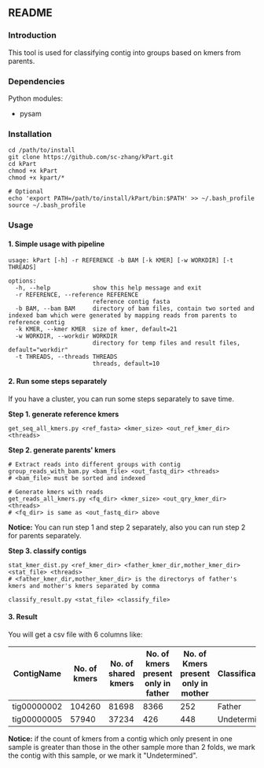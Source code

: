 ## README

### Introduction

This tool is used for classifying contig into groups based on kmers from parents.

### Dependencies

Python modules:

- pysam

### Installation

``` shell
cd /path/to/install
git clone https://github.com/sc-zhang/kPart.git
cd kPart
chmod +x kPart
chmod +x kpart/*

# Optional
echo 'export PATH=/path/to/install/kPart/bin:$PATH' >> ~/.bash_profile
source ~/.bash_profile
```

### Usage

#### 1. Simple usage with pipeline

```shell
usage: kPart [-h] -r REFERENCE -b BAM [-k KMER] [-w WORKDIR] [-t THREADS]

options:
  -h, --help            show this help message and exit
  -r REFERENCE, --reference REFERENCE
                        reference contig fasta
  -b BAM, --bam BAM     directory of bam files, contain two sorted and indexed bam which were generated by mapping reads from parents to reference contig
  -k KMER, --kmer KMER  size of kmer, default=21
  -w WORKDIR, --workdir WORKDIR
                        directory for temp files and result files, default="workdir"
  -t THREADS, --threads THREADS
                        threads, default=10
```

#### 2. Run some steps separately

If you have a cluster, you can run some steps separately to save time.

**Step 1. generate reference kmers**

```shell
get_seq_all_kmers.py <ref_fasta> <kmer_size> <out_ref_kmer_dir> <threads>
```

**Step 2. generate parents' kmers**

```shell
# Extract reads into different groups with contig
group_reads_with_bam.py <bam_file> <out_fastq_dir> <threads>
# <bam_file> must be sorted and indexed

# Generate kmers with reads
get_reads_all_kmers.py <fq_dir> <kmer_size> <out_qry_kmer_dir> <threads>
# <fq_dir> is same as <out_fastq_dir> above
```

**Notice:** You can run step 1 and step 2 separately, also you can run step 2 for parents separately.

**Step 3. classify contigs**

```shell
stat_kmer_dist.py <ref_kmer_dir> <father_kmer_dir,mother_kmer_dir> <stat_file> <threads>
# <father_kmer_dir,mother_kmer_dir> is the directorys of father's kmers and mother's kmers separated by comma

classify_result.py <stat_file> <classify_file>
```

#### 3. Result

You will get a csv file with 6 columns like:

| ContigName  | No. of kmers | No. of shared kmers | No. of kmers present only in father | No. of Kmers present only in mother | Classification |
|-------------|--------------|---------------------|-------------------------------------|-------------------------------------|----------------|
| tig00000002 | 104260       | 81698               | 8366                                | 252                                 | Father         |
| tig00000005 | 57940        | 37234               | 426                                 | 448                                 | Undetermined   |

**Notice:** if the count of kmers from a contig which only present in one sample is greater than those in the other
sample more than 2 folds, we mark the contig with this sample, or we mark it "Undetermined".


